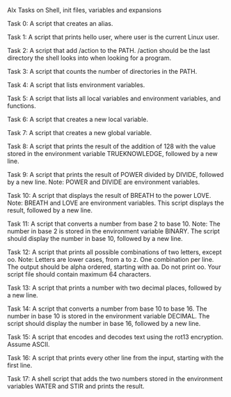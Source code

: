 Alx Tasks on Shell, init files, variables and expansions

Task 0: A script that creates an alias.

Task 1: A script that prints hello user, where user is the current Linux user.

Task 2: A script that add /action to the PATH. /action should be the last directory the shell looks into when looking for a program.

Task 3: A script that counts the number of directories in the PATH.

Task 4: A script that lists environment variables.

Task 5: A script that lists all local variables and environment variables, and functions.

Task 6: A script that creates a new local variable.

Task 7: A script that creates a new global variable.

Task 8: A script that prints the result of the addition of 128 with the value stored in the environment variable TRUEKNOWLEDGE, followed by a new line.

Task 9: A script that prints the result of POWER divided by DIVIDE, followed by a new line.
Note: POWER and DIVIDE are environment variables.

Task 10: A script that displays the result of BREATH to the power LOVE.
Note: BREATH and LOVE are environment variables. This script displays the result, followed by a new line.

Task 11: A script that converts a number from base 2 to base 10.
Note: The number in base 2 is stored in the environment variable BINARY. The script should display the number in base 10, followed by a new line.

Task 12: A script that prints all possible combinations of two letters, except oo.
Note: Letters are lower cases, from a to z. One combination per line. The output should be alpha ordered, starting with aa. Do not print oo. Your script file should contain maximum 64 characters.

Task 13: A script that prints a number with two decimal places, followed by a new line.

Task 14: A script that converts a number from base 10 to base 16. The number in base 10 is stored in the environment variable DECIMAL. The script should display the number in base 16, followed by a new line.

Task 15: A script that encodes and decodes text using the rot13 encryption. Assume ASCII.

Task 16: A script that prints every other line from the input, starting with the first line.

Task 17: A shell script that adds the two numbers stored in the environment variables WATER and STIR and prints the result.

